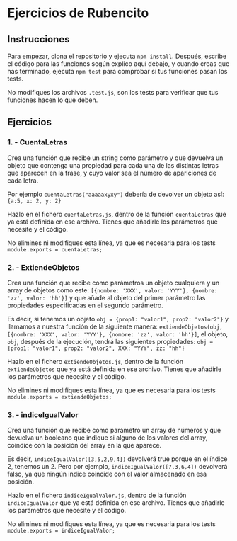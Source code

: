 # Ejercicios de Rubencito

## Instrucciones
Para empezar, clona el repositorio y ejecuta `npm install`. 
Después, escribe el código para las funciones según explico aquí debajo, y cuando creas que has terminado, ejecuta `npm test` para comprobar si tus funciones pasan los tests. 

No modifiques los archivos `.test.js`, son los tests para verificar que tus funciones hacen lo que deben.

## Ejercicios 
### 1. - CuentaLetras
Crea una función que recibe un string como parámetro y que devuelva un objeto que contenga una propiedad para cada una de las distintas letras que aparecen en la frase, y cuyo valor sea el número de apariciones de cada letra.

Por ejemplo
`cuentaLetras("aaaaaxyxy")` debería de devolver un objeto así: `{a:5, x: 2, y: 2}`

Hazlo en el fichero `cuentaLetras.js`, dentro de la función `cuentaLetras` que ya está definida en ese archivo. Tienes que añadirle los parámetros que necesite y el código.

No elimines ni modifiques esta línea, ya que es necesaria para los tests `module.exports = cuentaLetras;`

### 2. - ExtiendeObjetos
Crea una función que recibe como parámetros un objeto cualquiera y un array de objetos como este: `[{nombre: 'XXX', valor: 'YYY'}, {nombre: 'zz', valor: 'hh'}]` y que añade al objeto del primer parámetro las propiedades especificadas en el segundo parámetro. 

Es decir, si tenemos un objeto `obj = {prop1: "valor1", prop2: "valor2"}` y llamamos a nuestra función de la siguiente manera: `extiendeObjetos(obj, [{nombre: 'XXX', valor: 'YYY'}, {nombre: 'zz', valor: 'hh'}]`, el objeto, `obj`, después de la ejecución, tendrá las siguientes propiedades:
`obj = {prop1: "valor1", prop2: "valor2", XXX: "YYY", zz: "hh"}` 


Hazlo en el fichero `extiendeObjetos.js`, dentro de la función `extiendeObjetos` que ya está definida en ese archivo. Tienes que añadirle los parámetros que necesite y el código.

No elimines ni modifiques esta línea, ya que es necesaria para los tests `module.exports = extiendeObjetos;`

### 3. - indiceIgualValor
Crea una función que recibe como parámetro un array de números y que devuelva un booleano que indique si alguno de los valores del array, coindice con la posición del array en la que aparece. 

Es decir, `indiceIgualValor([3,5,2,9,4])` devolverá true porque en el índice 2, tenemos un 2. 
Pero por ejemplo, `indiceIgualValor([7,3,6,4])` devolverá falso, ya que ningún indice coincide con el valor almacenado en esa posición.

Hazlo en el fichero `indiceIgualValor.js`, dentro de la función `indiceIgualValor` que ya está definida en ese archivo. Tienes que añadirle los parámetros que necesite y el código.

No elimines ni modifiques esta línea, ya que es necesaria para los tests `module.exports = indiceIgualValor;`

